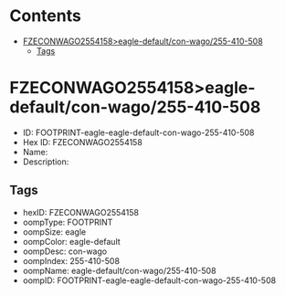 



Contents
========

* [FZECONWAGO2554158>eagle-default/con-wago/255-410-508](#fzeconwago2554158eagle-defaultcon-wago255-410-508)
	* [Tags](#tags)

# FZECONWAGO2554158>eagle-default/con-wago/255-410-508

- ID: FOOTPRINT-eagle-eagle-default-con-wago-255-410-508
- Hex ID: FZECONWAGO2554158
- Name: 
- Description: 

## Tags

- hexID: FZECONWAGO2554158
- oompType: FOOTPRINT
- oompSize: eagle
- oompColor: eagle-default
- oompDesc: con-wago
- oompIndex: 255-410-508
- oompName: eagle-default/con-wago/255-410-508
- oompID: FOOTPRINT-eagle-eagle-default-con-wago-255-410-508
